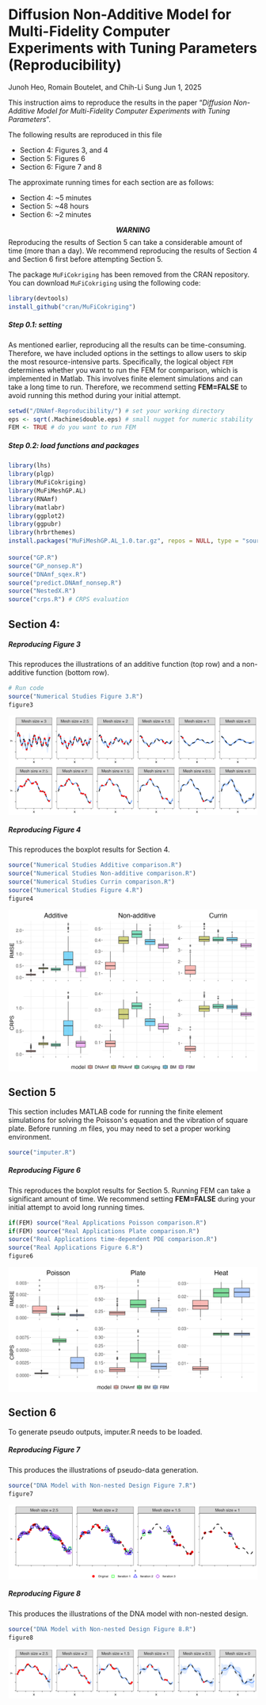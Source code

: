 Diffusion Non-Additive Model for Multi-Fidelity Computer Experiments with Tuning Parameters (Reproducibility)
================
Junoh Heo, Romain Boutelet, and Chih-Li Sung
Jun 1, 2025

This instruction aims to reproduce the results in the paper 
“*Diffusion Non-Additive Model for Multi-Fidelity Computer Experiments with Tuning Parameters*”.

The following results are reproduced in this file

- Section 4: Figures 3, and 4
- Section 5: Figures 6
- Section 6: Figure 7 and 8

The approximate running times for each section are as follows:

- Section 4: ~5 minutes
- Section 5: ~48 hours
- Section 6: ~2 minutes

**$$WARNING$$** Reproducing the results of Section 5 can take a
considerable amount of time (more than a day). We recommend reproducing
the results of Section 4 and Section 6 first before attempting Section 5.

The package `MuFiCokriging` has been removed from the CRAN repository.
You can download `MuFiCokriging` using the following code:

``` r
library(devtools)
install_github("cran/MuFiCokriging")
```

##### Step 0.1: setting

As mentioned earlier, reproducing all the results can be time-consuming.
Therefore, we have included options in the settings to allow users to
skip the most resource-intensive parts. Specifically, the logical object
`FEM` determines whether you want to run the FEM for
comparison, which is implemented in Matlab. This involves
finite element simulations and can take a long time to run. 
Therefore, we recommend setting **FEM=FALSE** to avoid 
running this method during your initial attempt.

``` r
setwd("/DNAmf-Reproducibility/") # set your working directory
eps <- sqrt(.Machine$double.eps) # small nugget for numeric stability
FEM <- TRUE # do you want to run FEM
```

##### Step 0.2: load functions and packages

``` r
library(lhs)
library(plgp)
library(MuFiCokriging)
library(MuFiMeshGP.AL)
library(RNAmf)
library(matlabr)
library(ggplot2)
library(ggpubr)
library(hrbrthemes)
install.packages("MuFiMeshGP.AL_1.0.tar.gz", repos = NULL, type = "source") # additional package for comparison

source("GP.R")
source("GP_nonsep.R")
source("DNAmf_sqex.R")
source("predict.DNAmf_nonsep.R")
source("NestedX.R") 
source("crps.R") # CRPS evaluation
```

## Section 4:

##### Reproducing Figure 3

This reproduces the illustrations of an additive function (top row) 
and a non-additive function (bottom row). 

``` r
# Run code
source("Numerical Studies Figure 3.R")
figure3
```

<img src="figure/Figure 3.png" style="display: block; margin: auto;" />

##### Reproducing Figure 4

This reproduces the boxplot results for Section 4.

``` r
source("Numerical Studies Additive comparison.R")
source("Numerical Studies Non-additive comparison.R")
source("Numerical Studies Currin comparison.R")
source("Numerical Studies Figure 4.R")
figure4
```

<img src="figure/Figure 4.png" style="display: block; margin: auto;" />

## Section 5

This section includes MATLAB code for running the finite element simulations 
for solving the Poisson's equation and the vibration of square plate. 
Before running .m files, you may need to set a proper working environment.

``` r
source("imputer.R")
``` 

##### Reproducing Figure 6

This reproduces the boxplot results for Section 5.
Running FEM can take a significant amount of time. We
recommend setting **FEM=FALSE** during your initial attempt to avoid
long running times.

``` r
if(FEM) source("Real Applications Poisson comparison.R")
if(FEM) source("Real Applications Plate comparison.R")
source("Real Applications time-dependent PDE comparison.R")
source("Real Applications Figure 6.R")
figure6
```

<img src="figure/Figure 6.png" style="display: block; margin: auto;" />

## Section 6

To generate pseudo outputs, imputer.R needs to be loaded.

##### Reproducing Figure 7

This produces the illustrations of pseudo-data generation.

``` r
source("DNA Model with Non-nested Design Figure 7.R")
figure7
```

<img src="figure/Figure 7.png" style="display: block; margin: auto;" />

##### Reproducing Figure 8

This produces the illustrations of the DNA model with non-nested design.

``` r
source("DNA Model with Non-nested Design Figure 8.R")
figure8
```

<img src="figure/Figure 8.png" style="display: block; margin: auto;" />
